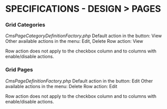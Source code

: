 # SPECIFICATIONS - DESIGN > PAGES

### Grid Categories
_CmsPageCategoryDefinitionFactory.php_
Default action in the button: View
Other available actions in the menu: Edit, Delete
Row action: View

Row action does not apply to the checkbox column and to columns with enable/disable actions.


### Grid Pages
_CmsPageDefinitionFactory.php_
Default action in the button: Edit
Other available actions in the menu: Delete
Row action: Edit

Row action does not apply to the checkbox column and to columns with enable/disable actions.
